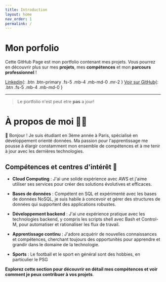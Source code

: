 ```yaml
---
title: Introduction
layout: home
nav_order: 1
permalink: /
---
```


# Mon porfolio

Cette GitHub Page est mon portfolio contenant mes projets. 
Vous pourrez en découvrir plus sur mes **projets**, mes **compétences** et mon **parcours professionnel** !

[Linkedin](https://www.linkedin.com/in/mathieu-audibert-2b4763252/){: .btn .btn-primary .fs-5 .mb-4 .mb-md-0 .mr-2 }
[Voir sur GitHub](https://github.com/MathieuAudibert){: .btn .fs-5 .mb-4 .mb-md-0 }

---
> Le portfolio n'est peut etre **pas** a jour!

# À propos de moi 🙋‍♂️
👋 Bonjour ! Je suis étudiant en 3ème année à Paris, spécialisé en développement orienté données. Ma passion pour l'apprentissage me pousse à élargir constamment mon ensemble de compétences et à me tenir à jour avec les dernières technologies.

## Compétences et centres d'intérêt 💭
- **Cloud Computing** : J'ai une solide expérience avec AWS et j'aime utiliser ses services pour créer des solutions évolutives et efficaces.

- **Bases de données** : Compétent en SQL et expérimenté avec les bases de données NoSQL, je suis habile à concevoir et gérer des structures de données qui supportent des applications robustes.

- **Développement backend** : J'ai une expérience pratique avec les technologies backend, y compris les scripts shell avec Bash et Control-M, pour automatiser et rationaliser les flux de travail.

- **Apprentissage continu** : J'adore acquérir de nouvelles connaissances et compétences, cherchant toujours des opportunités pour apprendre et grandir dans le domaine de la technologie.

- **Sports** : Le football et le sport en général sont des hobbies, en particulier le PSG <img src="./assets/psg.png" alt="psg" width="1,5%"/>

**Explorez cette section pour découvrir en détail mes compétences et voir comment je peux contribuer à vos projets**.

[Just the Docs]: https://just-the-docs.github.io/just-the-docs/
[GitHub Pages]: https://docs.github.com/en/pages
[README]: https://github.com/just-the-docs/just-the-docs-template/blob/main/README.md
[Jekyll]: https://jekyllrb.com
[GitHub Pages / Actions workflow]: https://github.blog/changelog/2022-07-27-github-pages-custom-github-actions-workflows-beta/
[use this template]: https://github.com/just-the-docs/just-the-docs-template/generate
